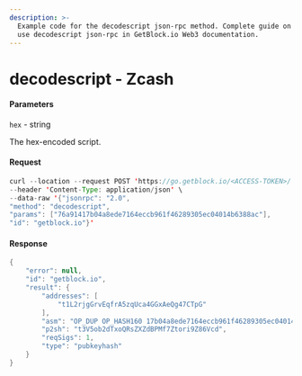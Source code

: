 ```yaml
---
description: >-
  Example code for the decodescript json-rpc method. Сomplete guide on how to
  use decodescript json-rpc in GetBlock.io Web3 documentation.
---
```


# decodescript - Zcash

#### Parameters

`hex` - string

The hex-encoded script.

#### Request

```java
curl --location --request POST 'https://go.getblock.io/<ACCESS-TOKEN>/' \
--header 'Content-Type: application/json' \
--data-raw '{"jsonrpc": "2.0",
"method": "decodescript",
"params": ["76a91417b04a8ede7164eccb961f46289305ec04014b6388ac"],
"id": "getblock.io"}'
```

#### Response

```java
{
    "error": null,
    "id": "getblock.io",
    "result": {
        "addresses": [
            "t1L2rjgGrvEqfrA5zqUca4GGxAeQg47CTpG"
        ],
        "asm": "OP_DUP OP_HASH160 17b04a8ede7164eccb961f46289305ec04014b63 OP_EQUALVERIFY OP_CHECKSIG",
        "p2sh": "t3V5ob2dTxoQRsZXZdBPMf7Ztori9Z86Vcd",
        "reqSigs": 1,
        "type": "pubkeyhash"
    }
}
```
